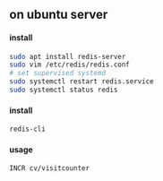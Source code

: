 
## on ubuntu server


#### install 
```bash
sudo apt install redis-server
sudo vim /etc/redis/redis.conf
# set supervised systemd
sudo systemctl restart redis.service
sudo systemctl status redis
```

#### install 
```bash
redis-cli
```


#### usage
```redis
INCR cv/visitcounter
```

